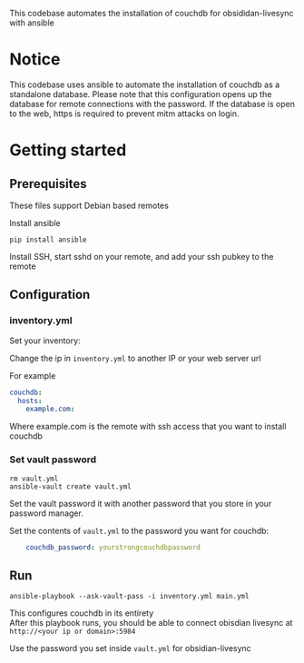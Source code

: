 This codebase automates the installation of couchdb for obsididan-livesync with ansible

# Notice

This codebase uses ansible to automate the installation of couchdb
as a standalone database. Please note that this configuration opens up
the database for remote connections with the password. If the database
is open to the web, https is required to prevent mitm attacks on login.

# Getting started

## Prerequisites

These files support Debian based remotes

Install ansible

    pip install ansible

Install SSH, start sshd on your remote, and add your ssh pubkey to the remote

## Configuration

### inventory.yml

Set your inventory:

Change the ip in ``inventory.yml`` to another IP or your web server url

For example

```yaml
couchdb:
  hosts:
    example.com:
```

Where example.com is the remote with ssh access that you want to install couchdb

### Set vault password

    rm vault.yml
    ansible-vault create vault.yml

Set the vault password it with another password that you store in your password manager.

Set the contents of ``vault.yml`` to the password you want for couchdb:

```yaml
    couchdb_password: yourstrongcouchdbpassword
```


## Run

    ansible-playbook --ask-vault-pass -i inventory.yml main.yml

This configures couchdb in its entirety  
After this playbook runs, you should be able to connect obisdian livesync at ``http://<your ip or domain>:5984``

Use the password you set inside ``vault.yml`` for obsidian-livesync
